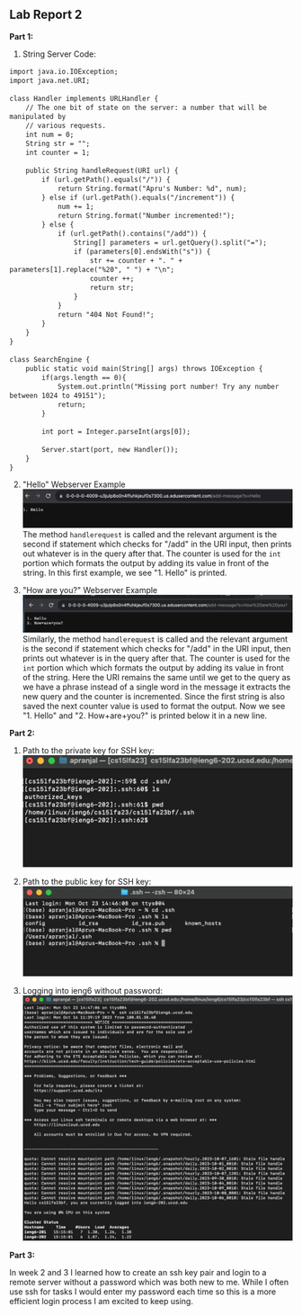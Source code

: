 ## Lab Report 2

**Part 1:**

1. String Server Code:
```
import java.io.IOException;
import java.net.URI;

class Handler implements URLHandler {
    // The one bit of state on the server: a number that will be manipulated by
    // various requests.
    int num = 0;
    String str = "";
    int counter = 1;

    public String handleRequest(URI url) {
        if (url.getPath().equals("/")) {
            return String.format("Apru's Number: %d", num);
        } else if (url.getPath().equals("/increment")) {
            num += 1;
            return String.format("Number incremented!");
        } else {
            if (url.getPath().contains("/add")) {
                String[] parameters = url.getQuery().split("=");
                if (parameters[0].endsWith("s")) {
                    str += counter + ". " + parameters[1].replace("%20", " ") + "\n";
                    counter ++;
                    return str;
                }
            }
            return "404 Not Found!";
        }
    }
}

class SearchEngine {
    public static void main(String[] args) throws IOException {
        if(args.length == 0){
            System.out.println("Missing port number! Try any number between 1024 to 49151");
            return;
        }

        int port = Integer.parseInt(args[0]);

        Server.start(port, new Handler());
    }
}
```

2. "Hello" Webserver Example
![Image](lab02_pngs/hello.png)
The method `handlerequest` is called and the relevant argument is the second if statement which checks for "/add" in the URI input, then prints out whatever is in the query after that. The counter is used for the `int` portion which formats the output by adding its value in front of the string. In this first example, we see "1. Hello" is printed.

4. "How are you?" Webserver Example
![Image](lab02_pngs/how_are_you.png)
Similarly, the method `handlerequest` is called and the relevant argument is the second if statement which checks for "/add" in the URI input, then prints out whatever is in the query after that. The counter is used for the `int` portion which which formats the output by adding its value in front of the string. Here the URI remains the same until we get to the query as we have a phrase instead of a single word in the message it extracts the new query and the counter is incremented. Since the first string is also saved the next counter value is used to format the output. Now we see "1. Hello" and "2. How+are+you?" is printed below it in a new line.


**Part 2:**

1. Path to the private key for SSH key:
![Image](lab02_pngs/private_key.png)

3. Path to the public key for SSH key:
![Image](lab02_pngs/public_key.png)

5. Logging into ieng6 without password:
![Image](lab02_pngs/no_pw_login.png)

**Part 3:**

In week 2 and 3 I learned how to create an ssh key pair and login to a remote server without a password which was both new to me. While I often use ssh for tasks I would enter my password each time so this is a more efficient login process I am excited to keep using.
